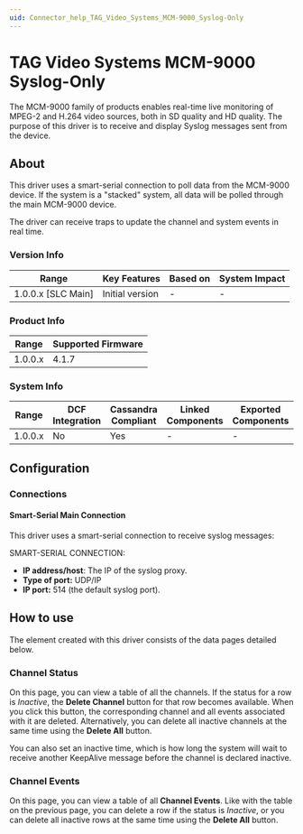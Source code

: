 ```yaml
---
uid: Connector_help_TAG_Video_Systems_MCM-9000_Syslog-Only
---
```


# TAG Video Systems MCM-9000 Syslog-Only

The MCM-9000 family of products enables real-time live monitoring of MPEG-2 and H.264 video sources, both in SD quality and HD quality. The purpose of this driver is to receive and display Syslog messages sent from the device.

## About

This driver uses a smart-serial connection to poll data from the MCM-9000 device. If the system is a "stacked" system, all data will be polled through the main MCM-9000 device.

The driver can receive traps to update the channel and system events in real time.

### Version Info

| **Range**            | **Key Features** | **Based on** | **System Impact** |
|----------------------|------------------|--------------|-------------------|
| 1.0.0.x \[SLC Main\] | Initial version  | \-           | \-                |

### Product Info

| **Range** | **Supported Firmware** |
|-----------|------------------------|
| 1.0.0.x   | 4.1.7                  |

### System Info

| **Range** | **DCF Integration** | **Cassandra Compliant** | **Linked Components** | **Exported Components** |
|-----------|---------------------|-------------------------|-----------------------|-------------------------|
| 1.0.0.x   | No                  | Yes                     | \-                    | \-                      |

## Configuration

### Connections

#### Smart-Serial Main Connection

This driver uses a smart-serial connection to receive syslog messages:

SMART-SERIAL CONNECTION:

- **IP address/host**: The IP of the syslog proxy.
- **Type of port:** UDP/IP
- **IP port:** 514 (the default syslog port).

## How to use

The element created with this driver consists of the data pages detailed below.

### Channel Status

On this page, you can view a table of all the channels. If the status for a row is *Inactive*, the **Delete Channel** button for that row becomes available. When you click this button, the corresponding channel and all events associated with it are deleted. Alternatively, you can delete all inactive channels at the same time using the **Delete All** button.

You can also set an inactive time, which is how long the system will wait to receive another KeepAlive message before the channel is declared inactive.

### Channel Events

On this page, you can view a table of all **Channel Events**. Like with the table on the previous page, you can delete a row if the status is *Inactive*, or you can delete all inactive rows at the same time using the **Delete All** button.
